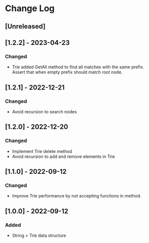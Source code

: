 # Change Log

## [Unreleased]

## [1.2.2] - 2023-04-23
### Changed
- Trie added GetAll method to find all matches with the same prefix. Assert that when empty prefix should match root node.

## [1.2.1] - 2022-12-21
### Changed
- Avoid recursion to search nodes

## [1.2.0] - 2022-12-20
### Changed
- Implement Trie delete method
- Avoid recursion to add and remove elements in Trie

## [1.1.0] - 2022-09-12
### Changed
- Improve Trie performance by not accepting functions in method.

## [1.0.0] - 2022-09-12
### Added
- String > Trie data structure
